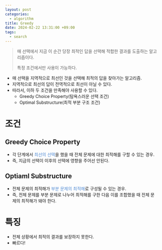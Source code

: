 ```yaml
---
layout: post
categories:
  - algorithm
title: Greedy
date: 2024-02-22 13:31:00 +09:00
tags:
  - search
---
```

>매 선택에서 지금 이 순간 당장 최적인 답을 선택해 적합한 결과를 도출하는 알고리즘이다.
>
>특정 조건에서만 사용이 가능하다.

- 매 선택을 지역적으로 최선인 것을 선택해 최적의 답을 찾아가는 알고리즘.
- 지역적으로 최선의 답이 전역적으로 최선이 아닐 수 있다.
- 따라서, 이하 두 조건을 만족해야 사용할 수 있다.
	- Greedy Choice Property(탐욕스러운 선택 조건)
	- Optimal Substructure(최적 부분 구조 조건)

# 조건
## Greedy Choice Property
- 각 단계에서 <font color="#548dd4">최선의 선택</font>을 했을 때 전체 문제에 대한 최적해를 구할 수 있는 경우.
- 즉, 지금의 선택이 이후의 선택에 영향을 주어선 안된다.
## Optiaml Substructure
- 전체 문제의 최적해가 <font color="#548dd4">부분 문제의 최적해</font>로 구성될 수 있는 경우.
- 즉, 전체 문제를 부분 문제로 나누어 최적해를 구한 다음 이를 조합했을 때 전체 문제의 최적해가 돼야 한다.

# 특징
- 전체 상황에서 최적의 결과를 보장하지 못한다.
- 빠르다!